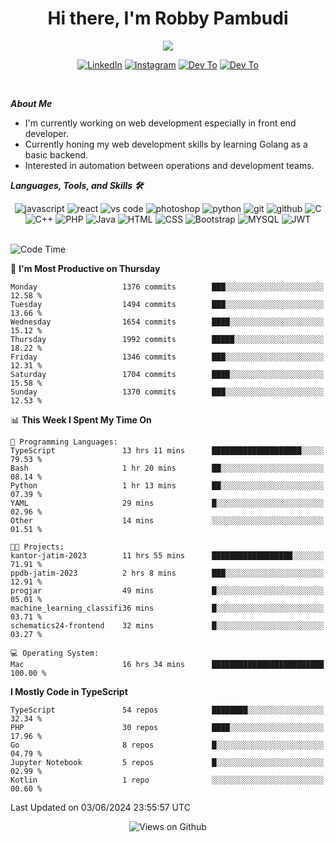 <div align="center">
   <h1>Hi there, I'm Robby Pambudi </h1>

<img src="https://pronoun.cyou/x/y?subject=He&object=Him&height=20"> 
</div>

<p align='center'>
   <a href="https://www.linkedin.com/in/robbypambudi" target="_blank"><img src="https://img.shields.io/badge/LinkedIn-0077B5?style=for-the-badge&logo=linkedin&logoColor=white" alt="LinkedIn"></a>
   <a href="https://www.instagram.com/robbypambudi" target="_blank"><img src="https://img.shields.io/badge/Instagram-E4405F?style=for-the-badge&logo=instagram&logoColor=white" alt="Instagram"></a>
   <a href="https://dev.to/robbypambudi" target="_blank"><img src="https://img.shields.io/badge/dev.to-0A0A0A?style=for-the-badge&logo=dev.to&logoColor=white" alt="Dev To"></a>
   <a href="https://www.facebook.com/robbyulungpambudi" target="_blank"><img src="https://img.shields.io/badge/Facebook-1877F2?style=for-the-badge&logo=facebook&logoColor=white" alt="Dev To"></a>

</p> <p>
<br>
   
***About Me***
   
- I'm currently working on web development especially in front end developer.
- Currently honing my web development skills by learning Golang as a basic backend.
- Interested in automation between operations and development teams.
 
   
***Languages, Tools, and Skills 🛠***

   <div align="center">
   <img src="https://img.shields.io/badge/JavaScript-F7DF1E?style=for-the-badge&logo=javascript&logoColor=black" alt="javascript" />
      <img src="https://img.shields.io/badge/React-61DAFB?style=for-the-badge&logo=react&logoColor=black" alt="react" />
      <img src="https://img.shields.io/badge/vs%20code-007ACC?style=for-the-badge&logo=visual%20studio%20code&logoColor=white" alt="vs code" />
      <img src="https://img.shields.io/badge/adobe%20photoshop-31A8FF?style=for-the-badge&logo=adobe%20photoshop&logoColor=white" alt="photoshop" />
      <img src="https://img.shields.io/badge/python-3776AB?style=for-the-badge&logo=python&logoColor=white" alt="python" />
      <img src="https://img.shields.io/badge/Git-F05032?style=for-the-badge&logo=git&logoColor=white" alt="git" />
      <img src="https://img.shields.io/badge/GitHub-100000?style=for-the-badge&logo=github&logoColor=white" alt="github" />
      <img src="https://img.shields.io/badge/c-%2300599C.svg?style=for-the-badge&logo=c&logoColor=white" alt="C" />
      <img src="https://img.shields.io/badge/c++-%2300599C.svg?style=for-the-badge&logo=c%2B%2B&logoColor=white" alt="C++" />   
      <img src="https://img.shields.io/badge/PHP-777BB4?style=for-the-badge&logo=php&logoColor=white" alt="PHP" />
      <img src="https://img.shields.io/badge/Java-ED8B00?style=for-the-badge&logo=java&logoColor=white" alt="Java"/>
      <img src="https://img.shields.io/badge/HTML5-E34F26?style=for-the-badge&logo=html5&logoColor=white" alt="HTML" />
      <img src="https://img.shields.io/badge/CSS-239120?&style=for-the-badge&logo=css3&logoColor=white" alt ="CSS" />
      <img src="https://img.shields.io/badge/Bootstrap-563D7C?style=for-the-badge&logo=bootstrap&logoColor=white" alt="Bootstrap" />
      <img src="https://img.shields.io/badge/MySQL-00000F?style=for-the-badge&logo=mysql&logoColor=white" alt="MYSQL" />
      <img src="https://img.shields.io/badge/json%20web%20tokens-323330?style=for-the-badge&logo=json-web-tokens&logoColor=pink" alt="JWT" />
      
   </div><br>
   
<!--START_SECTION:waka-->
![Code Time](http://img.shields.io/badge/Code%20Time-1%2C303%20hrs%2050%20mins-blue)

📅 **I'm Most Productive on Thursday** 

```text
Monday                   1376 commits        ███░░░░░░░░░░░░░░░░░░░░░░   12.58 % 
Tuesday                  1494 commits        ███░░░░░░░░░░░░░░░░░░░░░░   13.66 % 
Wednesday                1654 commits        ████░░░░░░░░░░░░░░░░░░░░░   15.12 % 
Thursday                 1992 commits        █████░░░░░░░░░░░░░░░░░░░░   18.22 % 
Friday                   1346 commits        ███░░░░░░░░░░░░░░░░░░░░░░   12.31 % 
Saturday                 1704 commits        ████░░░░░░░░░░░░░░░░░░░░░   15.58 % 
Sunday                   1370 commits        ███░░░░░░░░░░░░░░░░░░░░░░   12.53 % 
```


📊 **This Week I Spent My Time On** 

```text
💬 Programming Languages: 
TypeScript               13 hrs 11 mins      ████████████████████░░░░░   79.53 % 
Bash                     1 hr 20 mins        ██░░░░░░░░░░░░░░░░░░░░░░░   08.14 % 
Python                   1 hr 13 mins        ██░░░░░░░░░░░░░░░░░░░░░░░   07.39 % 
YAML                     29 mins             █░░░░░░░░░░░░░░░░░░░░░░░░   02.96 % 
Other                    14 mins             ░░░░░░░░░░░░░░░░░░░░░░░░░   01.51 % 

🐱‍💻 Projects: 
kantor-jatim-2023        11 hrs 55 mins      ██████████████████░░░░░░░   71.91 % 
ppdb-jatim-2023          2 hrs 8 mins        ███░░░░░░░░░░░░░░░░░░░░░░   12.91 % 
progjar                  49 mins             █░░░░░░░░░░░░░░░░░░░░░░░░   05.01 % 
machine_learning_classifi36 mins             █░░░░░░░░░░░░░░░░░░░░░░░░   03.71 % 
schematics24-frontend    32 mins             █░░░░░░░░░░░░░░░░░░░░░░░░   03.27 % 

💻 Operating System: 
Mac                      16 hrs 34 mins      █████████████████████████   100.00 % 
```

**I Mostly Code in TypeScript** 

```text
TypeScript               54 repos            ████████░░░░░░░░░░░░░░░░░   32.34 % 
PHP                      30 repos            ████░░░░░░░░░░░░░░░░░░░░░   17.96 % 
Go                       8 repos             █░░░░░░░░░░░░░░░░░░░░░░░░   04.79 % 
Jupyter Notebook         5 repos             █░░░░░░░░░░░░░░░░░░░░░░░░   02.99 % 
Kotlin                   1 repo              ░░░░░░░░░░░░░░░░░░░░░░░░░   00.60 % 
```




 Last Updated on 03/06/2024 23:55:57 UTC
<!--END_SECTION:waka-->

<div align="center">
<img src="https://komarev.com/ghpvc/?username=robbypambudi&color=green" alt="Views on Github" />
</div>

